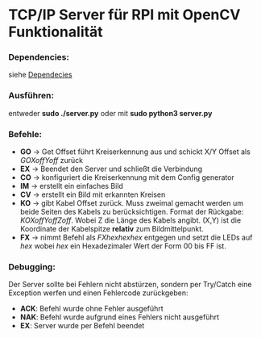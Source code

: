 # TCP/IP Server für RPI mit OpenCV Funktionalität

### Dependencies:
siehe [Dependecies](https://github.com/LostOxygen/OpenCV#Dependecies)

### Ausführen:
entweder **sudo ./server.py** oder mit **sudo python3 server.py**

### Befehle:
+ **GO** -> Get Offset führt Kreiserkennung aus und schickt X/Y Offset als *GOXoffYoff* zurück
+ **EX** -> Beendet den Server und schließt die Verbindung
+ **CO** -> konfiguriert die Kreiserkennung mit dem Config generator
+ **IM** -> erstellt ein einfaches Bild
+ **CV** -> erstellt ein Bild mit erkannten Kreisen
+ **KO** -> gibt Kabel Offset zurück. Muss zweimal gemacht werden um beide Seiten des Kabels zu berücksichtigen. Format der Rückgabe: *KOXoffYoffZoff*. Wobei Z die Länge des Kabels angibt. (X,Y) ist die Koordinate der Kabelspitze **relativ** zum Bildmittelpunkt.
+ **FX** -> nimmt Befehl als *FXhexhexhex* entgegen und setzt die LEDs auf *hex* wobei *hex* ein Hexadezimaler Wert der Form 00 bis FF ist.

### Debugging:
Der Server sollte bei Fehlern nicht abstürzen, sondern per Try/Catch eine Exception werfen und einen Fehlercode zurückgeben:

+ **ACK**: Befehl wurde ohne Fehler ausgeführt
+ **NAK**: Befehl wurde aufgrund eines Fehlers nicht ausgeführt
+ **EX**: Server wurde per Befehl beendet

